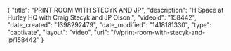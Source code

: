 {
    "title": "PRINT ROOM WITH STECYK AND JP",
    "description": "H Space at Hurley HQ with Craig Stecyk and JP Olson.",
    "videoid": "158442",
    "date_created": "1398292479",
    "date_modified": "1418181330",
    "type": "captivate",
    "layout": "video",
    "url": "\/v\/print-room-with-stecyk-and-jp\/158442"
}